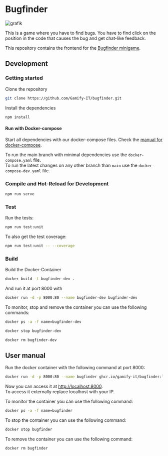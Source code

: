 # Bugfinder

![grafik](https://user-images.githubusercontent.com/39833217/192544825-4e0a2c61-00ad-4d6c-8141-3a42901bcc4d.png)

This is a game where you have to find bugs. You have to find click on the position in the code that causes the bug and get chat-like feedback.

This repository contains the frontend for the [Bugfinder minigame](https://gamifyit-docs.readthedocs.io/en/latest/user-manuals/minigames/bugfinder.html).

## Development

### Getting started

Clone the repository  
```sh
git clone https://github.com/Gamify-IT/bugfinder.git
```

Install the dependencies  
```sh
npm install
```

#### Run with Docker-compose

Start all dependencies with our docker-compose files.
Check the [manual for docker-compose](https://github.com/Gamify-IT/docs/blob/main/dev-manuals/languages/docker/docker-compose.md).

To run the main branch with minimal dependencies use the `docker-compose.yaml` file.\
To run the latest changes on any other branch than `main` use the `docker-compose-dev.yaml` file.



### Compile and Hot-Reload for Development

```sh
npm run serve
```

### Test

Run the tests:
```sh
npm run test:unit
```

To also get the test coverage:
```sh
npm run test:unit -- --coverage
```

### Build

Build the Docker-Container
```sh
docker build -t bugfinder-dev .
```
And run it at port 8000 with
```sh
docker run -d -p 8000:80 --name bugfinder-dev bugfinder-dev
```

To monitor, stop and remove the container you can use the following commands:
```sh
docker ps -a -f name=bugfinder-dev
```
```sh
docker stop bugfinder-dev
```
```sh
docker rm bugfinder-dev
```

## User manual

Run the docker container with the following command at port 8000:
```sh
docker run -d -p 8000:80 --name bugfinder ghcr.io/gamify-it/bugfinder:latest
```
Now you can access it at [http://localhost:8000](http://localhost:8000).  
To access it externally replace localhost with your IP.  

To monitor the container you can use the following command:
```sh
docker ps -a -f name=bugfinder
```
To stop the container you can use the following command:
```sh
docker stop bugfinder
```
To remove the container you can use the following command:
```sh
docker rm bugfinder
```
